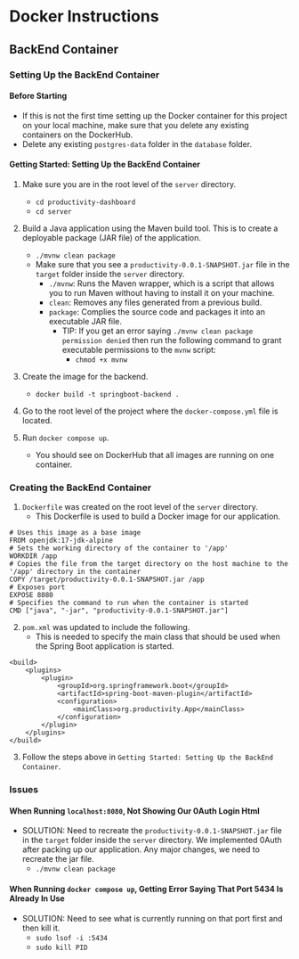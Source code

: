 # Docker Instructions

## BackEnd Container

### Setting Up the BackEnd Container

#### Before Starting
- If this is not the first time setting up the Docker container for this project on your local machine, make sure that you delete any existing containers on the DockerHub.
- Delete any existing `postgres-data` folder in the `database` folder. 

#### Getting Started: Setting Up the BackEnd Container
1. Make sure you are in the root level of the `server` directory.
   - `cd productivity-dashboard`
   - `cd server`
 
2. Build a Java application using the Maven build tool. This is to create a deployable package (JAR file) of the application.
   - `./mvnw clean package`
   - Make sure that you see a `productivity-0.0.1-SNAPSHOT.jar` file in the `target` folder inside the `server` directory.
     - `./mvnw`: Runs the Maven wrapper, which is a script that allows you to run Maven without having to install it on your machine.
     - `clean`: Removes any files generated from a previous build.
     - `package`: Complies the source code and packages it into an executable JAR file.
       - TIP: If you get an error saying `./mvnw clean package permission denied` then run the following command to grant executable permissions to the `mvnw` script: 
         - `chmod +x mvnw`

3. Create the image for the backend.
    - `docker build -t springboot-backend .`

4. Go to the root level of the project where the `docker-compose.yml` file is located.

5. Run `docker compose up`.
   - You should see on DockerHub that all images are running on one container.

### Creating the BackEnd Container
1. `Dockerfile` was created on the root level of the `server` directory.
   - This Dockerfile is used to build a Docker image for our application.
```aidl
# Uses this image as a base image
FROM openjdk:17-jdk-alpine
# Sets the working directory of the container to '/app'
WORKDIR /app
# Copies the file from the target directory on the host machine to the '/app' directory in the container
COPY /target/productivity-0.0.1-SNAPSHOT.jar /app
# Exposes port
EXPOSE 8080
# Specifies the command to run when the container is started
CMD ["java", "-jar", "productivity-0.0.1-SNAPSHOT.jar"]
```

2. `pom.xml` was updated to include the following.
   - This is needed to specify the main class that should be used when the Spring Boot application is started. 
```aidl
<build>
	<plugins>
		<plugin>
			<groupId>org.springframework.boot</groupId>
			<artifactId>spring-boot-maven-plugin</artifactId>
			<configuration>
				<mainClass>org.productivity.App</mainClass>
			</configuration>
		</plugin>
	</plugins>
</build>
```

3. Follow the steps above in `Getting Started: Setting Up the BackEnd Container`.


### Issues
#### When Running `localhost:8080`, Not Showing Our 0Auth Login Html
- SOLUTION: Need to recreate the `productivity-0.0.1-SNAPSHOT.jar` file in the `target` folder inside the `server` directory. We implemented 0Auth after packing up our application. Any major changes, we need to recreate the jar file.
  - `./mvnw clean package`

#### When Running `docker compose up`, Getting Error Saying That Port 5434 Is Already In Use
- SOLUTION: Need to see what is currently running on that port first and then kill it.
  - `sudo lsof -i :5434`
  - `sudo kill PID`

